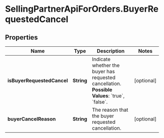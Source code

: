 # SellingPartnerApiForOrders.BuyerRequestedCancel

## Properties

Name | Type | Description | Notes
------------ | ------------- | ------------- | -------------
**isBuyerRequestedCancel** | **String** | Indicate whether the buyer has requested cancellation.  **Possible Values**: &#x60;true&#x60;, &#x60;false&#x60;. | [optional] 
**buyerCancelReason** | **String** | The reason that the buyer requested cancellation. | [optional] 


